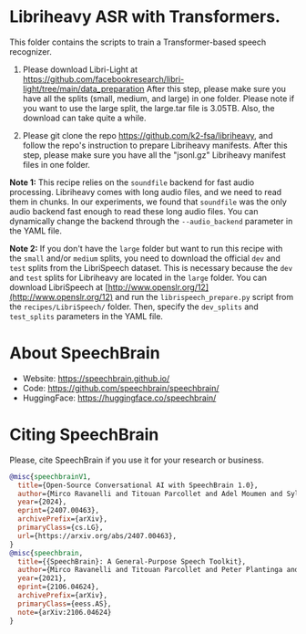 # Libriheavy ASR with Transformers.
This folder contains the scripts to train a Transformer-based speech recognizer.

1. Please download Libri-Light at https://github.com/facebookresearch/libri-light/tree/main/data_preparation
After this step, please make sure you have all the splits (small, medium, and large) in one folder.
Please note if you want to use the large split, the large.tar file is 3.05TB. Also, the download can take quite a while.

2. Please git clone the repo https://github.com/k2-fsa/libriheavy, and follow the repo's instruction to prepare Libriheavy manifests.
After this step, please make sure you have all the "jsonl.gz" Libriheavy manifest files in one folder.

**Note 1:** This recipe relies on the `soundfile` backend for fast audio processing. Libriheavy comes with long audio files, and we need to read them in chunks. In our experiments, we found that `soundfile` was the only audio backend fast enough to read these long audio files. You can dynamically change the backend through the `--audio_backend` parameter in the YAML file.

**Note 2:** If you don't have the `large` folder but want to run this recipe with the `small` and/or `medium` splits, you need to download the official `dev` and `test` splits from the LibriSpeech dataset. This is necessary because the `dev` and `test` splits for Libriheavy are located in the `large` folder. You can download LibriSpeech at [http://www.openslr.org/12](http://www.openslr.org/12) and run the `librispeech_prepare.py` script from the `recipes/LibriSpeech/` folder. Then, specify the `dev_splits` and `test_splits` parameters in the YAML file.

# **About SpeechBrain**
- Website: https://speechbrain.github.io/
- Code: https://github.com/speechbrain/speechbrain/
- HuggingFace: https://huggingface.co/speechbrain/


# **Citing SpeechBrain**
Please, cite SpeechBrain if you use it for your research or business.

```bibtex
@misc{speechbrainV1,
  title={Open-Source Conversational AI with SpeechBrain 1.0},
  author={Mirco Ravanelli and Titouan Parcollet and Adel Moumen and Sylvain de Langen and Cem Subakan and Peter Plantinga and Yingzhi Wang and Pooneh Mousavi and Luca Della Libera and Artem Ploujnikov and Francesco Paissan and Davide Borra and Salah Zaiem and Zeyu Zhao and Shucong Zhang and Georgios Karakasidis and Sung-Lin Yeh and Pierre Champion and Aku Rouhe and Rudolf Braun and Florian Mai and Juan Zuluaga-Gomez and Seyed Mahed Mousavi and Andreas Nautsch and Xuechen Liu and Sangeet Sagar and Jarod Duret and Salima Mdhaffar and Gaelle Laperriere and Mickael Rouvier and Renato De Mori and Yannick Esteve},
  year={2024},
  eprint={2407.00463},
  archivePrefix={arXiv},
  primaryClass={cs.LG},
  url={https://arxiv.org/abs/2407.00463},
}
@misc{speechbrain,
  title={{SpeechBrain}: A General-Purpose Speech Toolkit},
  author={Mirco Ravanelli and Titouan Parcollet and Peter Plantinga and Aku Rouhe and Samuele Cornell and Loren Lugosch and Cem Subakan and Nauman Dawalatabad and Abdelwahab Heba and Jianyuan Zhong and Ju-Chieh Chou and Sung-Lin Yeh and Szu-Wei Fu and Chien-Feng Liao and Elena Rastorgueva and François Grondin and William Aris and Hwidong Na and Yan Gao and Renato De Mori and Yoshua Bengio},
  year={2021},
  eprint={2106.04624},
  archivePrefix={arXiv},
  primaryClass={eess.AS},
  note={arXiv:2106.04624}
}
```
